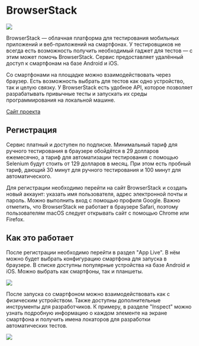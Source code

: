 # BrowserStack

 ![](https://raw.githubusercontent.com/qa-guru/knowledge-base/main/img/tools-java/BrowserStack/BrowserStack-banner-1.jpg)

BrowserStack — облачная платформа для тестирования мобильных приложений и веб-приложений на смартфонах. У тестировщиков не всегда есть возможность получить необходимый гаджет для тестов — с этим может помочь BrowserStack. Сервис предоставляет удалённый доступ к смартфонам на базе Android и iOS.

Со смартфонами на площадке можно взаимодействовать через браузер. Есть возможность выбрать для тестов как одно устройство, так и целую связку. У BrowserStack есть удобное API, которое позволяет разрабатывать привычные тесты и запускать их среды программирования на локальной машине.

[Cайт проекта](https://www.browserstack.com)

## Регистрация
Сервис платный и доступен по подписке. Минимальный тариф для ручного тестирования в браузере обойдётся в 29 долларов ежемесячно, а тариф для автоматизации тестирования с помощью Selenium будут стоить от 129 долларов в месяц. При этом есть пробный тариф, дающий 30 минут для ручного тестирования и 100 минут для автоматического.

Для регистрации необходимо перейти на сайт BrowserStack и создать новый аккаунт: указать имя пользователя, адрес электронной почты и пароль. Можно выполнить вход с помощью профиля Google. Важно отметить, что BrowserStack не работает в браузере Safari, поэтому пользователям macOS следует открывать сайт с помощью Chrome или Firefox.

## Как это работает
После регистрации необходимо перейти в раздел "App Live". В нём можно будет выбрать конфигурацию смартфона для запуска в браузере. В списке доступны популярные устройства на базе Android и iOS. Можно выбрать как смартфоны, так и планшеты.

![](https://raw.githubusercontent.com/qa-guru/knowledge-base/main/img/tools-java/BrowserStack/browserstack-1.png)

После запуска со смартфоном можно взаимодействовать как с физическим устройством. Также доступны дополнительные инструменты для разработчиков. К примеру, в разделе "Inspect" можно узнать подробную информацию о каждом элементе на экране смартфона и получить имена локаторов для разработки автоматических тестов.

![](https://raw.githubusercontent.com/qa-guru/knowledge-base/main/img/tools-java/BrowserStack/browserstack-1.png)
